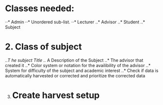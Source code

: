 # Classes needed:
⋅⋅* Admin
⋅⋅* Unordered sub-list. 
⋅⋅* Lecturer
..* Advisor
..* Student
..* Subject
# 2. Class of subject
..*T he subject Title
..* A Description of the Subject
..* The advisor that created it
..* Color system or notation for the availibility of the advisor
..* System for difficulty of the subject and academic interest
..* Check if data is automatically harvested or corrected and prioritize the corrected data

3. # Create harvest setup
